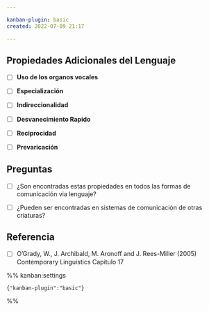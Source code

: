 ```yaml
---

kanban-plugin: basic
created: 2022-07-09 21:17

---
```


## Propiedades Adicionales del Lenguaje

- [ ] **Uso de los organos vocales**
- [ ] **Especialización**
- [ ] **Indireccionalidad**
- [ ] **Desvanecimiento Rapido**
- [ ] **Reciprocidad**
- [ ] **Prevaricación**


## Preguntas

- [ ] ¿Son encontradas estas propiedades en todos las formas de comunicación via lenguaje?
- [ ] ¿Pueden ser encontradas en sistemas de comunicación de otras criaturas?


## Referencia

- [ ] O’Grady, W., J. Archibald, M. Aronoff and J. Rees-Miller (2005) Contemporary Linguistics Capitulo 17




%% kanban:settings
```
{"kanban-plugin":"basic"}
```
%%